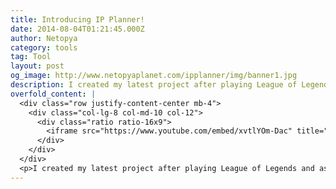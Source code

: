 ```yaml
---
title: Introducing IP Planner!
date: 2014-08-04T01:21:45.000Z
author: Netopya
category: tools
tag: Tool
layout: post
og_image: http://www.netopyaplanet.com/ipplanner/img/banner1.jpg
description: I created my latest project after playing League of Legends and asking the question how long will it take my to unlock Champions? Champions can be unlocked using the the in game currency, Influence Points, which are earned by playing matches. I found online other people who were wondering the same thing as I, but many people chose to estimate the answer based on the playing statistics of popular players. I wanted a solution that could calculate an answer based on my own play history, and that's where IP Planner was born! It uses the publicly available Riot API to load a summoner's history and calculate the rate at which they earn Influence Points. Check it out here!
overfold_content: |
  <div class="row justify-content-center mb-4">
    <div class="col-lg-8 col-md-10 col-12">
      <div class="ratio ratio-16x9">
        <iframe src="https://www.youtube.com/embed/xvtlYOm-Dac" title="IP Planner Demo" allowfullscreen></iframe>
      </div>
    </div>
  </div>
  <p>I created my latest project after playing League of Legends and asking the question how long will it take my to unlock Champions? Champions can be unlocked using the the in game currency, Influence Points, which are earned by playing matches. I found online other people who were wondering the same thing as I, but many people chose to estimate the answer based on the playing statistics of popular players. I wanted a solution that could calculate an answer based on my own play history, and that's where IP Planner was born! It uses the publicly available Riot API to load a summoner's history and calculate the rate at which they earn Influence Points. Check it out <a href="/ipplanner">here</a>!</p>
---
```


